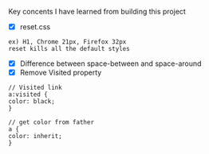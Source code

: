 Key concents I have learned from building this project

- [x] reset.css

```
ex) H1, Chrome 21px, Firefox 32px
reset kills all the default styles
```

- [x] Difference between space-between and space-around
- [x] Remove Visited property

```
// Visited link
a:visited {
color: black;
}

// get color from father
a {
color: inherit;
}

```
